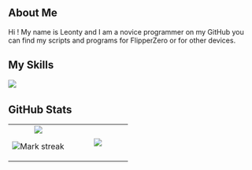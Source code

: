 ## About Me

Hi ! My name is Leonty and I am a novice programmer on my GitHub you can find my scripts and programs for FlipperZero or for other devices.

## My Skills

<img src="https://img.shields.io/badge/Python-3776AB?logo=python&logoColor=fff"> 

## GitHub Stats

<table><tbody><tr border="none"><td width="50%" align="center">
<img align="center" src="https://readme-stats-fork-mauve.vercel.app/api/?username=leo1338&theme=dark&show_icons=true&count_private=true">

<img alt="Mark streak" src="https://github-readme-streak-stats-five-roan.vercel.app?user=leo1338&theme=dark"></td><td width="50%" align="center">
<img align="center" src="https://readme-stats-fork-mauve.vercel.app/api/top-langs/?username=leo1338&theme=dark&hide_border=false&no-bg=true&no-frame=true&langs_count=6"></td></tr></tbody></table>
